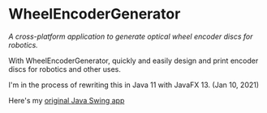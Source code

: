 # WheelEncoderGenerator
*A cross-platform application to generate optical wheel encoder discs for robotics.*

With WheelEncoderGenerator, quickly and easily design and print encoder discs for robotics and other uses.

I'm in the process of rewriting this in Java 11 with JavaFX 13. (Jan 10, 2021)

Here's my [original Java Swing app](https://code.google.com/archive/p/wheel-encoder-generator/)
